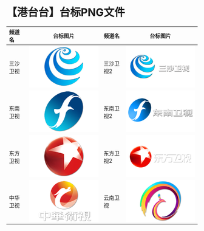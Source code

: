 # 【港台台】台标PNG文件
|频道名|台标图片|频道名|台标图片|
|:---|:---:|:---|:---:|
|三沙卫视|<img src="https://raw.githubusercontent.com/xiaolvdouya/TV-LOGO/refs/heads/main/%E5%8D%AB%E8%A7%86/三沙卫视.png">|三沙卫视2|<img src="https://raw.githubusercontent.com/xiaolvdouya/TV-LOGO/refs/heads/main/%E5%8D%AB%E8%A7%86/三沙卫视2.png">|
|东南卫视|<img src="https://raw.githubusercontent.com/xiaolvdouya/TV-LOGO/refs/heads/main/%E5%8D%AB%E8%A7%86/东南卫视.png">|东南卫视2|<img src="https://raw.githubusercontent.com/xiaolvdouya/TV-LOGO/refs/heads/main/%E5%8D%AB%E8%A7%86/东南卫视2.png">|
|东方卫视|<img src="https://raw.githubusercontent.com/xiaolvdouya/TV-LOGO/refs/heads/main/%E5%8D%AB%E8%A7%86/东方卫视.png">|东方卫视2|<img src="https://raw.githubusercontent.com/xiaolvdouya/TV-LOGO/refs/heads/main/%E5%8D%AB%E8%A7%86/东方卫视2.png">|
|中华卫视|<img src="https://raw.githubusercontent.com/xiaolvdouya/TV-LOGO/refs/heads/main/%E5%8D%AB%E8%A7%86/中华卫视.png">|云南卫视|<img src="https://raw.githubusercontent.com/xiaolvdouya/TV-LOGO/refs/heads/main/%E5%8D%AB%E8%A7%86/云南卫视.png">|
